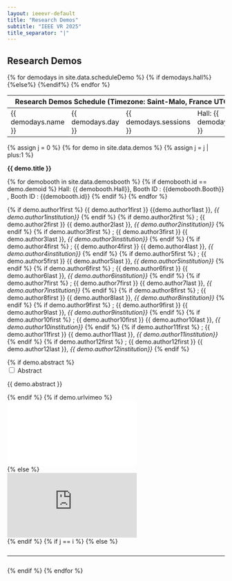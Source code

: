 ```yaml
---
layout: ieeevr-default
title: "Research Demos"
subtitle: "IEEE VR 2025"
title_separator: "|"
---
```


<!--<div>
    <table class="styled-table">
        <tr>
            <th colspan="2">Research Demos</th>
        </tr>        
        {% assign i = 0 %}
        {% for demo in site.data.demos %}
            {% assign i = i | plus:1 %}
            <tr>
                <td>
                    {% for a in site.data.awards %}  
                        {% if a.type == 'Demo' %}
                            {% if a.id == demo.demoid %}
                                {% if a.award == 'Best Demo' %}
                                    <a href="{{ "/awards/conference-awards" | relative_url }}#demo-best"><img src= "{{ "/assets/images/awards/best.png" | relative_url }}" title="Best Research Demo Award" alt="Best Research Demo Award"></a>
                                {% endif %}                                                    
                                {% if a.award == "Honorable Mention" %}
                                    <a href="{{ "/awards/conference-awards" | relative_url }}#demo-honorable"><img src= "{{ "/assets/images/awards/hm.png" | relative_url }}" title="Best Research Demo Honorable Mention" alt="Best Research Demo Honorable Mention"></a>
                                {% endif %}
                            {% endif %}
                        {% endif %}
                    {% endfor %}
                </td>
                <td class="medLarge"><a href="#{{ demo.demoid }}">{{ demo.title }} (ID:&nbsp;{{ demo.demoid }})</a></td>
            </tr>
        {% endfor %}
    </table>
</div>-->
<h2>Research Demos</h2>
<p>
    <table class="program-table">
        <thead>
            <tr>
                <th colspan="4">Research&nbsp;Demos&nbsp;Schedule (Timezone: Saint-Malo, France UTC+1)</th>
            </tr>
        </thead>
        <tbody> 
            {% for demodays in site.data.scheduleDemo %}
             <tr>
                <td> {{ demodays.name }}</td>
                <td> {{ demodays.day }}</td>
                <td> {{ demodays.sessions }}</td>
                {% if demodays.hall%} <td> Hall: {{ demodays.hall }}</td> {%else%} <td></td>{%endif%}
            </tr>     
            {% endfor %}       
        </tbody>
    </table>
</p>
<div>
    {% assign j = 0 %}
    {% for demo in site.data.demos %}
        {% assign j = j | plus:1 %}
        <!--{% for a in site.data.awards %}  
            {% if a.type == 'Demo' %}
                {% if a.id == demo.demoid %}
                    {% if a.award == 'Best Demo' %}
                        <div class="align-left"><a href="{{ "/awards/conference-awards" | relative_url }}#demo-best"><img src= "{{ "/assets/images/awards/best.png" | relative_url }}" title="Best Research Demo Award" alt="Best Research Demo Award"></a></div>
                    {% endif %}                                                    
                    {% if a.award == "Honorable Mention" %}
                        <div class="align-left"><a href="{{ "/awards/conference-awards" | relative_url }}#demo-honorable"><img src= "{{ "/assets/images/awards/hm.png" | relative_url }}" title="Best Research Demo Honorable Mention" alt="Best Research Demo Honorable Mention"></a></div>
                    {% endif %}
                {% endif %}
            {% endif %}
        {% endfor %}-->
        <p class="medLarge" id="{{ demo.title }}" style="margin-bottom: 0.3em;">
            <strong>{{ demo.title }} </strong><!--(ID:{{ demo.demoid }})-->
        </p>
        <p>        
        {% for demobooth in site.data.demosbooth %}
            {% if demobooth.id == demo.demoid %}
                Hall: {{ demobooth.Hall}}, Booth ID : {{demobooth.Booth}} , Booth ID : {{demobooth.id}}
            {% endif %}
        {% endfor %}
        </p>
        <p class="font_70" >                
            {% if demo.author1first %}                         
                <span class="bold">{{ demo.author1first }} {{demo.author1last }},</span> <i> {{ demo.author1institution}}</i>
            {% endif %}                
            {% if demo.author2first %}                         
                ;<span class="bold"> {{ demo.author2first }} {{ demo.author2last }},</span> <i> {{ demo.author2institution}}</i>
            {% endif %}           
            {% if demo.author3first %}                         
                ;<span class="bold"> {{ demo.author3first }} {{ demo.author3last }},</span> <i> {{ demo.author3institution}}</i>
            {% endif %}           
            {% if demo.author4first %}                         
                ;<span class="bold"> {{ demo.author4first }} {{ demo.author4last }},</span> <i> {{ demo.author4institution}}</i>
            {% endif %}           
            {% if demo.author5first %}                         
                ;<span class="bold"> {{ demo.author5first }} {{ demo.author5last }},</span> <i> {{ demo.author5institution}}</i>
            {% endif %}           
            {% if demo.author6first %}                         
                ;<span class="bold"> {{ demo.author6first }} {{ demo.author6last }},</span> <i> {{ demo.author6institution}}</i>
            {% endif %}           
            {% if demo.author7first %}                         
                ;<span class="bold"> {{ demo.author7first }} {{ demo.author7last }},</span> <i> {{ demo.author7institution}}</i>
            {% endif %}           
            {% if demo.author8first %}                         
                ;<span class="bold"> {{ demo.author8first }} {{ demo.author8last }},</span> <i> {{ demo.author8institution}}</i>
            {% endif %}           
            {% if demo.author9first %}                         
                ;<span class="bold"> {{ demo.author9first }} {{ demo.author9last }},</span> <i> {{ demo.author9institution}}</i>
            {% endif %}           
            {% if demo.author10first %}                         
                ;<span class="bold"> {{ demo.author10first }} {{ demo.author10last }},</span> <i> {{ demo.author10institution}}</i>
            {% endif %}           
            {% if demo.author11first %}                         
                ;<span class="bold"> {{ demo.author11first }} {{ demo.author11last }},</span> <i> {{ demo.author11institution}}</i>
            {% endif %}        
            {% if demo.author12first %}                         
                ;<span class="bold"> {{ demo.author12first }} {{ demo.author12last }},</span> <i> {{ demo.author12institution}}</i>
            {% endif %}  
        </p>
        {% if demo.abstract %}
            <div id="{{ demo.title }}" class="wrap-collabsible"> <input id="collapsible{{ demo.title }}" class="toggle" type="checkbox"> <label for="collapsible{{ demo.title }}" class="lbl-toggle">Abstract</label>
                <div class="collapsible-content">
                    <div class="content-inner">
                        <p>{{ demo.abstract }}</p>
                    </div>
                </div>
            </div>
        {% endif %}
        {% if demo.urlvimeo %}
            <div class="video-container">
                <iframe src="{{ demo.urlvimeo }}" loading="lazy" frameborder="0" allow="accelerometer; autoplay; encrypted-media; gyroscope; picture-in-picture" allowfullscreen></iframe>
            </div>                     
        {% else %}
            <div class="video-container">
                <iframe src="https://www.youtube.com/embed/{{ demo.url }}" loading="lazy" frameborder="0" allow="accelerometer; autoplay; encrypted-media; gyroscope; picture-in-picture" allowfullscreen></iframe>
            </div>     
        {% endif %}     
        {% if j == i %}
        {% else %}
            <hr style="margin: 25px 0 25px 0;">
        {% endif %}                       
    {% endfor %}
</div>


